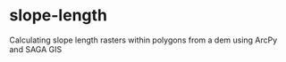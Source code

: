 # slope-length
Calculating slope length rasters within polygons from a dem using ArcPy and SAGA GIS

